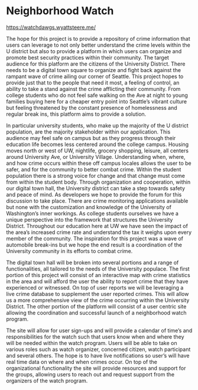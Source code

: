 # Neighborhood Watch

https://watchdawgs.wyattsteere.me/ 

The hope for this project is to provide a repository of crime information  that users can leverage to not only better understand the crime levels within the U district but also to provide a platform in which users can organize and promote best security practices within their community. The target audience for this platform are the citizens of the University District. There needs to be a digital town square to organize and fight back against the rampant wave of crime ailing our corner of Seattle. This project hopes to provide just that to the people that need it most, a feeling of control, an ability to take a stand against the crime afflicting their community. From college students who do not feel safe walking on the Ave at night to young families buying  here for a cheaper entry point into Seattle’s vibrant culture but feeling threatened by the constant presence of homelessness and regular break ins, this platform aims to provide a solution. 

In particular university students, who make up the majority of the U district population, are the majority stakeholder within our application. This audience may feel safe on campus but as they progress through their education life becomes less centered around the college campus. Housing moves north or west of UW, nightlife, grocery shopping, leisure, all centers around University Ave, or University Village. Understanding when, where, and how crime occurs within these off campus locales allows the user to be safer, and for the community to better combat crime. Within the student population there is a strong voice for change and that change must come from within the student body. Through organization and cooperation, within our digital town hall, the University district can take a step towards safety and peace of mind. 
As developers we hope to provide the forum for this discussion to take place. There are crime monitoring applications available but none with the customization and knowledge of the University of Washington’s inner workings. As college students ourselves we have a unique perspective into the framework that structures the University District. Throughout our education here at UW we have seen the impact of the area’s increased crime rate and understand the tax it weighs upon every member of the community. The inspiration for this project was a wave of automobile break-ins but we hope the end result is a coordination of the University community in its efforts to combat crime. 

The digital town hall will be broken into several portions and a range of functionalities, all tailored to the needs of the University populace. The first portion of this project will consist of an interactive map with crime statistics in the area and will afford the user the ability to report crime that they have experienced or witnessed. On top of user reports we will be leveraging a live crime database to supplement the user reported crimes. This will allow us a more comprehensive view of the crime occurring within the University District. The other portion of the platform will consist of a user centric site allowing the coordination and successful launch of a neighborhood watch program. 

The site will allow for user sign-ups and will provide a calendar of time’s and responsibilities for the watch such that users know when and where they will be needed within the watch program. Users will be able to take on various roles such as watch organizer, concerned citizen, watch participant and several others. The hope is to have live notifications so user’s will have real time data on where and when crimes occur. On top of the organizational functionality the site will provide resources and support for the groups, allowing users to reach out and request support from the organizers of the watch program.  

